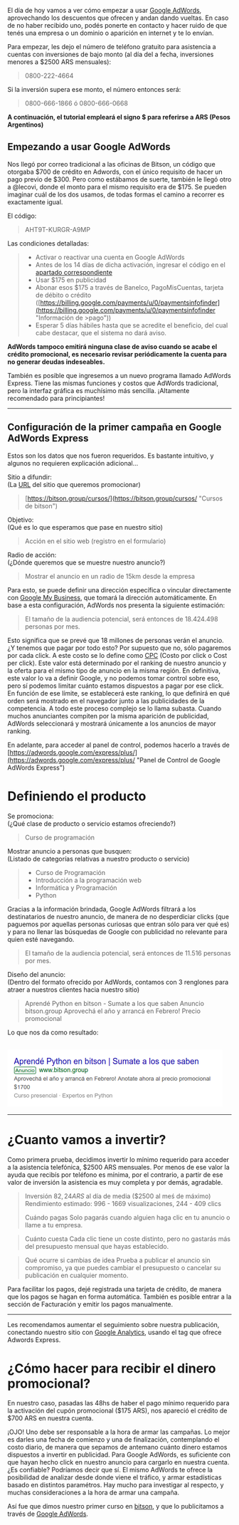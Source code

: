 <!--
.. title: Empezando a usar Google AdWords
.. slug: empezando-a-usar-google-adwords
.. date: 2018-03-01 14:24:36 UTC-03:00
.. tags: adwords, google, comunicacion
.. category: comunicacion
.. link: 
.. description: Empezando a usar Google AdWords para nuestras campañas
.. type: text
.. author: @nespino
-->

El día de hoy vamos a ver cómo empezar a usar [Google AdWords](https://adwords.google.com/ "Google AdWords"), aprovechando los descuentos que ofrecen y andan dando vueltas. En caso de no haber recibido uno, podés ponerte en contacto y hacer ruido de que tenés una empresa o un dominio o aparición en internet y te lo envían.

Para empezar, les dejo el número de teléfono gratuito para asistencia a cuentas con inversiones de bajo monto (al día del a fecha, inversiones menores a $2500 ARS mensuales): 

> 0800-222-4664

Si la inversión supera ese monto, el número entonces será:

> 0800-666-1866 ó 0800-666-0668

__A continuación, el tutorial empleará el signo $ para referirse a ARS (Pesos Argentinos)__


## Empezando a usar Google AdWords

Nos llegó por correo tradicional a las oficinas de Bitson, un código que otorgaba $700 de crédito en Adwords, con el único requisito de hacer un pago previo de $300. Pero como estábamos de suerte, también le llegó otro a @lecovi, donde el monto para el mismo requisito era de $175. Se pueden imaginar cuál de los dos usamos, de todas formas el camino a recorrer es exactamente igual.

El código:

> AHT9T-KURGR-A9MP

Las condiciones detalladas:

>- Activar o reactivar una cuenta en Google AdWords
>- Antes de los 14 días de dicha activación, ingresar el código en el [apartado correspondiente](https://adwords.google.com/aw/promotions "Ingresar cupones de descuento")
>- Usar $175 en publicidad
>- Abonar esos $175 a través de Banelco, PagoMisCuentas, tarjeta de débito o crédito ([https://billing.google.com/payments/u/0/paymentsinfofinder](https://billing.google.com/payments/u/0/paymentsinfofinder "Información de >pago"))
>- Esperar 5 días hábiles hasta que se acredite el beneficio, del cual cabe destacar, que el sistema no dará aviso.

__AdWords tampoco emitirá ninguna clase de aviso cuando se acabe el crédito promocional, es necesario revisar periódicamente la cuenta para no generar deudas indeseables.__


También es posible que ingresemos a un nuevo programa llamado AdWords Express. Tiene las mismas funciones y costos que AdWords tradicional, pero la interfaz gráfica es muchísimo más sencilla. ¡Altamente recomendado para principiantes!

------------------------------------------


## Configuración de la primer campaña en Google AdWords Express

Estos son los datos que nos fueron requeridos. Es bastante intuitivo, y algunos no requieren explicación adicional...

Sitio a difundir: <br />
(La [URL](https://es.wikipedia.org/wiki/Localizador_de_recursos_uniforme "Significado de URL...") del sitio que queremos promocionar) 
> [https://bitson.group/cursos/](https://bitson.group/cursos/ "Cursos de bitson")

Objetivo: <br />
(Qué es lo que esperamos que pase en nuestro sitio)
> Acción en el sitio web (registro en el formulario)

Radio de acción:<br />
(¿Dónde queremos que se muestre nuestro anuncio?)
> Mostrar el anuncio en un radio de 15km desde la empresa

Para esto, se puede definir una dirección específica o vincular directamente con [Google My Business](https://www.google.es/intl/es/business/ "Google My Business"), que tomará la dirección automáticamente.
En base a esta configuración, AdWords nos presenta la siguiente estimación:

> El tamaño de la audiencia potencial, será entonces de 18.424.498 personas por mes.

Esto significa que se prevé que 18 millones de personas verán el anuncio. ¿Y tenemos que pagar por todo esto? Por supuesto que no, sólo pagaremos por cada click. A este costo se lo define como [CPC](https://support.google.com/adwords/answer/116495 "Costo por click") (Costo por click o Cost per click). Este valor está determinado por el ranking de nuestro anuncio y la oferta para el mismo tipo de anuncio en la misma región. En definitiva, este valor lo va a definir Google, y no podemos tomar control sobre eso, pero sí podemos limitar cuánto estamos dispuestos a pagar por ese click. En función de ese límite, se establecerá este ranking, lo que definirá en qué orden será mostrado en el navegador junto a las publicidades de la competencia. A todo este proceso complejo se lo llama subasta. Cuando muchos anunciantes compiten por la misma aparición de publicidad, AdWords seleccionará y mostrará únicamente a los anuncios de mayor ranking.

En adelante, para acceder al panel de control, podemos hacerlo a través de [https://adwords.google.com/express/plus/](https://adwords.google.com/express/plus/ "Panel de Control de Google AdWords Express")

# Definiendo el producto

Se promociona: <br />
(¿Qué clase de producto o servicio estamos ofreciendo?)
>Curso de programación

Mostrar anuncio a personas que busquen:<br />
(Listado de categorías relativas a nuestro producto o servicio)
>- Curso de Programación
>- Introducción a la programación web
>- Informática y Programación
>- Python

Gracias a la información brindada, Google AdWords filtrará a los destinatarios de nuestro anuncio, de manera de no desperdiciar clicks (que paguemos por aquellas personas curiosas que entran sólo para ver qué es) y para no llenar las búsquedas de Google con publicidad no relevante para quien esté navegando.

> El tamaño de la audiencia potencial, será entonces de 11.516 personas por mes.

Diseño del anuncio:<br />
(Dentro del formato ofrecido por AdWords, contamos con 3 renglones para atraer a nuestros clientes hacia nuestro sitio)
> Aprendé Python en bitson - Sumate a los que saben
> Anuncio bitson.group
> Aprovechá el año y arrancá en Febrero! Precio promocional

Lo que nos da como resultado:<br /><br />

[![adwords curso bitson python][adwords-cursos-bitson]](https://bitson.group/cursos "Cursos en bitson")

[adwords-cursos-bitson]: /img/adwords.png "Anuncio de Curso de Python en bitson"


------------------------

# ¿Cuanto vamos a invertir?

Como primera prueba, decidimos invertir lo mínimo requerido para acceder a la asistencia telefónica, $2500 ARS mensuales. Por menos de ese valor la ayuda que recibís por teléfono es mínima, por el contrario, a partir de ese valor de inversión la asistencia es muy completa y por demás, agradable.

> Inversión $82,24 ARS$ al día de media ($2500 al meś de máximo)
> Rendimiento estimado: 996 - 1669 visualizaciones, 244 - 409 clics
> 
> Cuándo pagas
> Solo pagarás cuando alguien haga clic en tu anuncio o llame a tu empresa.
 
> Cuánto cuesta
> Cada clic tiene un coste distinto, pero no gastarás más del presupuesto mensual que hayas establecido.
 
> Qué ocurre si cambias de idea
> Prueba a publicar el anuncio sin compromiso, ya que puedes cambiar el presupuesto o cancelar su publicación en cualquier momento.


Para facilitar los pagos, dejé registrada una tarjeta de crédito, de manera que los pagos se hagan en forma automática. También es posible entrar a la sección de Facturación y emitir los pagos manualmente.

---------------------

Les recomendamos aumentar el seguimiento sobre nuestra publicación, conectando nuestro sitio con [Google Analytics](https://www.google.com/analytics/ "Google Analytics"), usando el tag que ofrece Adwords Express.

# ¿Cómo hacer para recibir el dinero promocional?

En nuestro caso, pasadas las 48hs de haber el pago mínimo requerido para la activación del cupón promocional ($175 ARS), nos apareció el crédito de $700 ARS en nuestra cuenta. 

¡OJO! Uno debe ser responsable a la hora de armar las campañas. Lo mejor es darles una fecha de comienzo y una de finalización, contemplando el costo diario, de manera que sepamos de antemano cuánto dinero estamos dispuestos a invertir en publicidad. Para Google AdWords, es suficiente con que hayan hecho click en nuestro anuncio para cargarlo en nuestra cuenta. ¿Es confiable? Podríamos decir que sí. El mismo AdWords te ofrece la posibilidad de analizar desde donde viene el tráfico, y armar estadísticas basado en distintos paramétros. Hay mucho para investigar al respecto, y muchas consideraciones a la hora de armar una campaña.

Así fue que dimos nuestro primer curso en [bitson](https://bitson.group "bitson"), y que lo publicitamos a través de [Google AdWords](https://adwords.google.com/ "Google AdWords").




